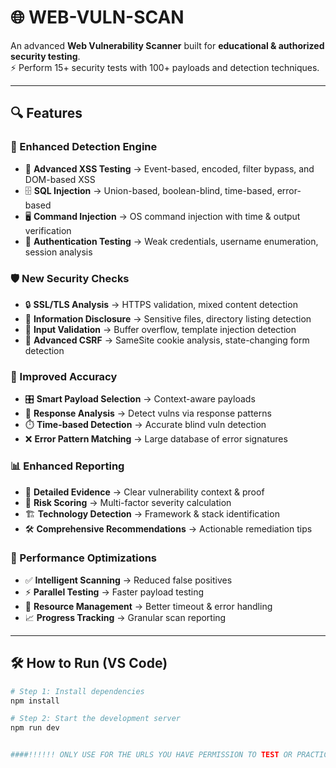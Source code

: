 # 🌐 WEB-VULN-SCAN  

An advanced **Web Vulnerability Scanner** built for **educational & authorized security testing**.  
⚡ Perform 15+ security tests with 100+ payloads and detection techniques.  

---

## 🔍 Features  

### 🧪 Enhanced Detection Engine  
- 🚨 **Advanced XSS Testing** → Event-based, encoded, filter bypass, and DOM-based XSS  
- 🗄️ **SQL Injection** → Union-based, boolean-blind, time-based, error-based  
- 🖥️ **Command Injection** → OS command injection with time & output verification  
- 🔑 **Authentication Testing** → Weak credentials, username enumeration, session analysis  

### 🛡️ New Security Checks  
- 🔒 **SSL/TLS Analysis** → HTTPS validation, mixed content detection  
- 📂 **Information Disclosure** → Sensitive files, directory listing detection  
- 📝 **Input Validation** → Buffer overflow, template injection detection  
- 🔗 **Advanced CSRF** → SameSite cookie analysis, state-changing form detection  

### 🎯 Improved Accuracy  
- 🎛️ **Smart Payload Selection** → Context-aware payloads  
- 📡 **Response Analysis** → Detect vulns via response patterns  
- ⏱️ **Time-based Detection** → Accurate blind vuln detection  
- ❌ **Error Pattern Matching** → Large database of error signatures  

### 📊 Enhanced Reporting  
- 📑 **Detailed Evidence** → Clear vulnerability context & proof  
- 🧮 **Risk Scoring** → Multi-factor severity calculation  
- 🏗️ **Technology Detection** → Framework & stack identification  
- 🛠️ **Comprehensive Recommendations** → Actionable remediation tips  

### 🚀 Performance Optimizations  
- ✅ **Intelligent Scanning** → Reduced false positives  
- ⚡ **Parallel Testing** → Faster payload testing  
- 🔄 **Resource Management** → Better timeout & error handling  
- 📈 **Progress Tracking** → Granular scan reporting  

---

## 🛠️ How to Run (VS Code)  

```bash
# Step 1: Install dependencies
npm install

# Step 2: Start the development server
npm run dev


####!!!!!! ONLY USE FOR THE URLS YOU HAVE PERMISSION TO TEST OR PRACTICE , SCANS GET BLOCKED FOR PUBLICALLY RESTRICTED WEBSITES LIKE FACEBOOK , INSTAGRAM etc . For such scans you can use nuclei or bufferfuzzer etc . !!!!! ####
